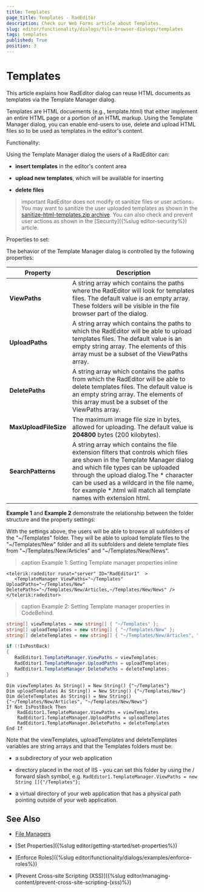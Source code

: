 ```yaml
---
title: Templates
page_title: Templates - RadEditor
description: Check our Web Forms article about Templates.
slug: editor/functionality/dialogs/file-browser-dialogs/templates
tags: templates
published: True
position: 3
---
```


# Templates

This article explains how RadEditor dialog can reuse HTML documents as templates via the Template Manager dialog.

Templates are HTML docuements (e.g., template.html) that either implement an entire HTML page or a portion of an HTML markup. Using the  Template Manager dialog, you can enable end-users to use, delete and upload HTML files so to be used as templates in the editor's content.

Functionality:

Using the Template Manager dialog the users of a RadEditor can:

* **insert templates** in the editor's content area

* **upload new templates**, which will be available for inserting

* **delete files**

>important RadEditor does not modify ot sanitize files or user actions. You may want to sanitize the user uploaded templates as shown in the [sanitize-html-templates.zip archive](sanitize-html-templates.zip). You can also check and prevent user actions as shown in the [Security]({%slug editor-security%}) article.

Properties to set: 

The behavior of the Template Manager dialog is controlled by the following properties:

|  **Property**  |  **Description**  |
| ------ | ------ |
| **ViewPaths** |A string array which contains the paths where the RadEditor will look for templates files. The default value is an empty array. These folders will be visible in the file browser part of the dialog.|
| **UploadPaths** |A string array which contains the paths to which the RadEditor will be able to upload templates files. The default value is an empty string array. The elements of this array must be a subset of the ViewPaths array.|
| **DeletePaths** |A string array which contains the paths from which the RadEditor will be able to delete templates files. The default value is an empty string array. The elements of this array must be a subset of the ViewPaths array.|
| **MaxUploadFileSize** |The maximum image file size in bytes, allowed for uploading. The default value is **204800** bytes (200 kilobytes).|
| **SearchPatterns** |A string array which contains the file extension filters that controls which files are shown in the Template Manager dialog and which file types can be uploaded through the upload dialog.The * character can be used as a wildcard in the file name, for example *.html will match all template names with extension html.|

**Example 1** and **Example 2** demonstrate the relationship between the folder structure and the property settings:

With the settings above, the users will be able to browse all subfolders of the "~/Templates" folder. They will be able to upload template files to the "~/Templates/New" folder and all its subfolders and delete template files from "~/Templates/New/Articles" and "~/Templates/New/News".

>caption Example 1: Setting Template manager properties inline

````ASP.NET
<telerik:radeditor runat="server" ID="RadEditor1"  >  
   <TemplateManager ViewPaths="~/Templates" UploadPaths="~/Templates/New" DeletePaths="~/Templates/New/Articles,~/Templates/New/News" />
</telerik:radeditor> 
````

>caption Example 2: Setting Template manager properties in CodeBehind.

````C#
string[] viewTemplates = new string[] { "~/Templates" };
string[] uploadTemplates = new string[] { "~/Templates/New" };
string[] deleteTemplates = new string[] { "~/Templates/New/Articles", "~/Templates/New/News" };

if (!IsPostBack)
{
   RadEditor1.TemplateManager.ViewPaths = viewTemplates;
   RadEditor1.TemplateManager.UploadPaths = uploadTemplates;
   RadEditor1.TemplateManager.DeletePaths = deleteTemplates;
} 
````
````VB
Dim viewTemplates As String() = New String() {"~/Templates"}
Dim uploadTemplates As String() = New String() {"~/Templates/New"}
Dim deleteTemplates As String() = New String() {"~/Templates/New/Articles", "~/Templates/New/News"}
If Not IsPostBack Then
	RadEditor1.TemplateManager.ViewPaths = viewTemplates
	RadEditor1.TemplateManager.UploadPaths = uploadTemplates
	RadEditor1.TemplateManager.DeletePaths = deleteTemplates
End If 	
````



Note that the viewTemplates, uploadTemplates and deleteTemplates variables are string arrays and that the Templates folders must be:

* a subdirectory of your web application

* directory placed in the root of IIS - you can set this folder by using the / forward slash symbol, e.g. `RadEditor1.TemplateManager.ViewPaths = new String []{"/Templates"};`

* a virtual directory of your web application that has a physical path pointing outside of your web application.

## See Also

 * [File Managers](https://demos.telerik.com/aspnet/prometheus/Editor/Examples/FileManagers/DefaultCS.aspx)

 * [Set Properties]({%slug editor/getting-started/set-properties%})

 * [Enforce Roles]({%slug editor/functionality/dialogs/examples/enforce-roles%})

 * [Prevent Cross-site Scripting (XSS)]({%slug editor/managing-content/prevent-cross-site-scripting-(xss)%})
